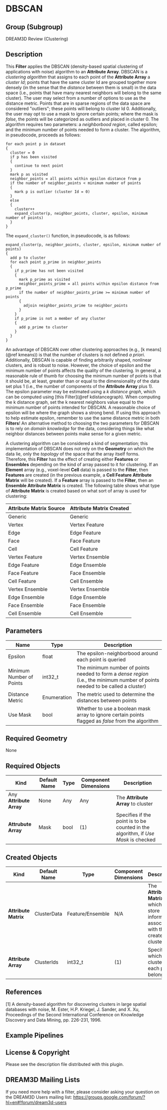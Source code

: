 DBSCAN 
=============

## Group (Subgroup) ##

DREAM3D Review (Clustering)

## Description ##

This **Filter** applies the DBSCAN (density-based spatial clustering of applications with noise) algorithm to an **Attribute Array**.  DBSCAN is a _clustering algorithm_ that assigns to each point of the **Attribute Array** a _cluster Id_; points that have the same cluster Id are grouped together more densely (in the sense that the _distance_ between them is small) in the data space (i.e., points that have many nearest neighbors will belong to the same cluster).  The user may select from a number of options to use as the distance metric.  Points that are in sparse regions of the data space are considered "outliers"; these points will belong to cluster Id 0.  Additionally, the user may opt to use a mask to ignore certain points; where the mask is _false_, the points will be categorized as outliers and placed in cluster 0.  The algorithm requires two parameters: a _neighborbood region_, called epsilon; and the minimum number of points needed to form a cluster.  The algorithm, in pseudocode, proceeds as follows:

    for each point p in dataset
    {
      cluster = 0
      if p has been visited
      {
        continue to next point
      }
      mark p as visited
      neighbor_points = all points within epsilon distance from p
      if the number of neighbor_points < minimum number of points
      {
        mark p is outlier (cluster Id = 0)
      }
      else
      {
        cluster++
        expand_cluster(p, neighbor_points, cluster, epsilon, minimum number of points)
      }
    }

The `expand_cluster()` function, in pseudocode, is as follows:

    expand_cluster(p, neighbor_points, cluster, epsilon, minimum number of points)
    {
      add p to cluster
      for each point p_prime in neighbor_points
      {
        if p_prime has not been visited
        {
          mark p_prime as visited
          neighbor_points_prime = all points within epsilon distance from p_prime
          if the number of neighbor_points_prime >= minimum number of points
          {
            adjoin neighbor_points_prime to neighbor_points
          }
        }
        if p_prime is not a member of any cluster
        {
          add p_prime to cluster
        }
      }
    }

An advantage of DBSCAN over other clustering approaches (e.g., [k means](@ref kmeans)) is that the number of clusters is not defined _a priori_.  Additionally, DBSCAN is capable of finding arbitrarily shaped, nonlinear clusters, and is robust to noise.  However, the choice of epsilon and the minimum number of points affects the quality of the clustering.  In general, a reasonable rule of thumb for choosing the minimum number of points is that it should be, at least, greater than or equal to the dimensionality of the data set plus 1 (i.e., the number of components of the **Attribute Array** plus 1).  The epsilon parameter may be estimated using a _k distance graph_, which can be computed using [this Filter](@ref kdistancegraph).  When computing the k distance graph, set the k nearest neighbors value equal to the minimum number of points intended for DBSCAN.  A reasonable choice of epsilon will be where the graph shows a strong bend.  If using this approach to help estimate epsilon, remember to use the same distance metric in both **Filters**!  An alternative method to choosing the two parameters for DBSCAN is to rely on _domain knowledge_ for the data, considering things like what neighbor distances between points make sense for a given metric.  
    
A clustering algorithm can be considered a kind of segmentation; this implementation of DBSCAN does not rely on the **Geometry** on which the data lie, only the _topology_ of the space that the array itself forms.  Therefore, this **Filter** has the effect of creating either **Features** or **Ensembles** depending on the kind of array passed to it for clustering.  If an **Element** array (e.g., voxel-level **Cell** data) is passed to the **Filter**, then **Features** are created (in the previous example, a **Cell Feature Attribute Matrix** will be created).  If a **Feature** array is passed to the **Filter**, then an **Ensemble Attribute Matrix** is created.  The following table shows what type of **Attribute Matrix** is created based on what sort of array is used for clustering:

| Attribute Matrix Source             | Attribute Matrix Created |
|------------------|--------------------|
| Generic | Generic |
| Vertex | Vertex Feature | 
| Edge | Edge Feature |
| Face | Face Feature | 
| Cell | Cell Feature| 
| Vertex Feature | Vertex Ensemble |
| Edge Feature | Edge Ensemble |
| Face Feature | Face Ensemble |
| Cell Feature | Cell Ensemble|
| Vertex Ensemble | Vertex Ensemble |
| Edge Ensemble | Edge Ensemble |
| Face Ensemble | Face Ensemble |
| Cell Ensemble | Cell Ensemble|

## Parameters ##

| Name | Type | Description |
|------|------|-------------|
| Epsilon | float | The epsilon-neighborbood around each point is queried |
| Minimum Number of Points | int32_t | The minimum number of points needed to form a _dense region_ (i.e., the minimum number of points needed to be called a cluster) |
| Distance Metric | Enumeration | The metric used to determine the distances between points |
| Use Mask | bool | Whether to use a boolean mask array to ignore certain points flagged as _false_ from the algorithm |

## Required Geometry ###

None

## Required Objects ##

| Kind | Default Name | Type | Component Dimensions | Description |
|------|--------------|------|----------------------|-------------|
| Any **Attribute Array** | None | Any| Any | The **Attribute Array** to cluster |
| **Attrubute Array** | Mask | bool | (1) | Specifies if the point is to be counted in the algorithm, if _Use Mask_ is checked |

## Created Objects ##

| Kind | Default Name | Type | Component Dimensions | Description |
|------|--------------|------|----------------------|-------------|
| **Attribute Matrix** | ClusterData | Feature/Ensemble | N/A | The **Attribute Matrix** in which to store information associated with the created clusters |
| **Attribute Array** | ClusterIds | int32_t | (1) | Specifies to which cluster each point belongs  |

## References ## 

[1] A density-based algorithm for discovering clusters in large spatial databases with noise, M. Ester, H.P. Kriegel, J. Sander, and X. Xu, Proceedings of the Second International Conference on Knowledge Discovery and Data Mining, pp. 226-231, 1996.

## Example Pipelines ##



## License & Copyright ##

Please see the description file distributed with this plugin.

## DREAM3D Mailing Lists ##

If you need more help with a filter, please consider asking your question on the DREAM3D Users mailing list:
https://groups.google.com/forum/?hl=en#!forum/dream3d-users
